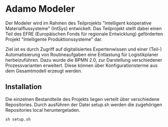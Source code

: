 # Adamo Modeler

Der Modeler wird im Rahmen des Teilprojekts "Intelligent kooperative Materialflussysteme" (IntSys) entwickelt. Das Teilprojekt stellt dabei einen Teil des EFRE (Europäischen Fonds für regionale Entwicklung) geförderten Projekt "Intelligente Produktionssysteme" dar. 

Ziel ist es durch Zugriff auf digitalisiertes Expertenwissen und einer (Teil-) Automatisierung von Routineaufgaben 
eine Entlastung für Logistikplaner herbeizuführen.
Dazu wurde die BPMN 2.0, zur Darstellung verschiedener Prozessvarianten erweitert. Diese können über Konfigurationsterme aus dem Gesamtmodell erzeugt werden. 


## Installation 

Die einzelnen Bestandteile des Projekts liegen verteilt über verschiedene Repositories.
Durch ausführen der Datei setup.sh werden die zugehörigen Repositories local heruntergeladen.
```
sh setup.sh
```